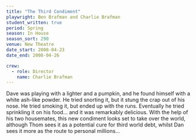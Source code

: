 ```yaml
---
title: "The Third Condiment"
playwright: Ben Brafman and Charlie Brafman
student_written: true
period: Spring
season: In House
season_sort: 290
venue: New Theatre
date_start: 2008-04-23
date_end: 2008-04-26

crew:
  - role: Director
    name: Charlie Brafman
---
```


Dave was playing with a lighter and a pumpkin, and he found himself with a white ash-like powder. He tried snorting it, but it stung the crap out of his nose. He tried smoking it, but ended up with the runs. Eventually he tried sprinkling it on his food... and it was remarkably delicious. With the help of his two housemates, this new condiment looks set to take over the world, although Thom sees it as a potential cure for third world debt, whilst Dan sees it more as the route to personal millions...
